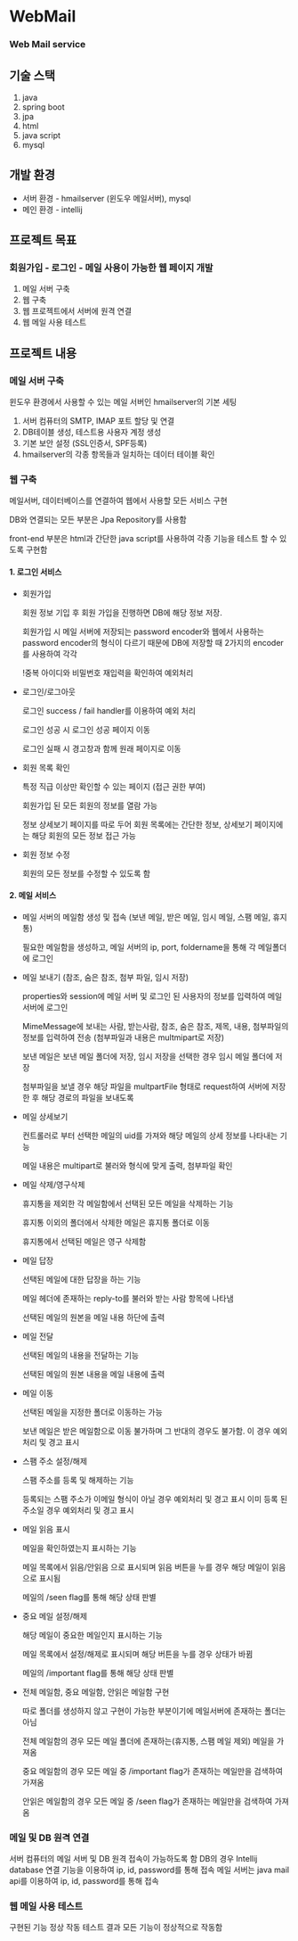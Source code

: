 # WebMail

### Web Mail service


## 기술 스택

1. java
2. spring boot
3. jpa
4. html
5. java script
6. mysql

## 개발 환경

- 서버 환경 - hmailserver (윈도우 메일서버), mysql
- 메인 환경 - intellij

## 프로젝트 목표

### 회원가입 - 로그인 - 메일 사용이 가능한 웹 페이지 개발

1. 메일 서버 구축
2. 웹 구축
3. 웹 프로젝트에서 서버에 원격 연결
4. 웹 메일 사용 테스트

## 프로젝트 내용

### 메일 서버 구축
윈도우 환경에서 사용할 수 있는 메일 서버인 hmailserver의 기본 세팅

1. 서버 컴퓨터의 SMTP, IMAP 포트 할당 및 연결
2. DB테이블 생성, 테스트용 사용자 계정 생성
3. 기본 보안 설정 (SSL인증서, SPF등록)
4. hmailserver의 각종 항목들과 일치하는 데이터 테이블 확인


### 웹 구축

메일서버, 데이터베이스를 연결하여 웹에서 사용할 모든 서비스 구현

DB와 연결되는 모든 부분은 Jpa Repository를 사용함

front-end 부분은 html과 간단한 java script를 사용하여 각종 기능을 테스트 할 수 있도록 구현함

#### 1. 로그인 서비스

- 회원가입

  회원 정보 기입 후 회원 가입을 진행하면 DB에 해당 정보 저장.
  
  회원가입 시 메일 서버에 저장되는 password encoder와 웹에서 사용하는 password encoder의 형식이 다르기 때문에
  DB에 저장할 때 2가지의 encoder를 사용하여 각각 
  
  !중복 아이디와 비밀번호 재입력을 확인하여 예외처리
  
  
- 로그인/로그아웃

  로그인 success / fail handler를 이용하여 예외 처리
  
  로그인 성공 시 로그인 성공 페이지 이동
  
  로그인 실패 시 경고창과 함께 원래 페이지로 이동


- 회원 목록 확인

  특정 직급 이상만 확인할 수 있는 페이지 (접근 권한 부여)
  
  회원가입 된 모든 회원의 정보를 열람 가능
  
  정보 상세보기 페이지를 따로 두어 회원 목록에는 간단한 정보, 상세보기 페이지에는 해당 회원의 모든 정보 접근 가능
  
  
- 회원 정보 수정
  
  회원의 모든 정보를 수정할 수 있도록 함


#### 2. 메일 서비스

- 메일 서버의 메일함 생성 및 접속 (보낸 메일, 받은 메일, 임시 메일, 스팸 메일, 휴지통)

  필요한 메일함을 생성하고, 메일 서버의 ip, port, foldername을 통해 각 메일폴더에 로그인
  
  
- 메일 보내기 (참조, 숨은 참조, 첨부 파일, 임시 저장)

  properties와 session에 메일 서버 및 로그인 된 사용자의 정보를 입력하여 메일 서버에 로그인
  
  MimeMessage에 보내는 사람, 받는사람, 참조, 숨은 참조, 제목, 내용, 첨부파일의 정보를 입력하여 전송 (첨부파일과 내용은 multmipart로 저장)
  
  보낸 메일은 보낸 메일 폴더에 저장, 임시 저장을 선택한 경우 임시 메일 폴더에 저장
  
  첨부파일을 보낼 경우 해당 파일을 multpartFile 형태로 request하여 서버에 저장한 후 해당 경로의 파일을 보내도록 
  
  
- 메일 상세보기

  컨트롤러로 부터 선택한 메일의 uid를 가져와 해당 메일의 상세 정보를 나타내는 기능
  
  메일 내용은 multipart로 불러와 형식에 맞게 출력, 첨부파일 확인
  
  
- 메일 삭제/영구삭제

  휴지통을 제외한 각 메일함에서 선택된 모든 메일을 삭제하는 기능
  
  휴지통 이외의 폴더에서 삭제한 메일은 휴지통 폴더로 이동
  
  휴지통에서 선택된 메일은 영구 삭제함
  
  
- 메일 답장

  선택된 메일에 대한 답장을 하는 기능
  
  메일 헤더에 존재하는 reply-to를 불러와 받는 사람 항목에 나타냄
  
  선택된 메일의 원본을 메일 내용 하단에 출력
  

- 메일 전달

  선택된 메일의 내용을 전달하는 기능
  
  선택된 메일의 원본 내용을 메일 내용에 출력
  
  
- 메일 이동

  선택된 메일을 지정한 폴더로 이동하는 가능
  
  보낸 메일은 받은 메일함으로 이동 불가하며 그 반대의 경우도 불가함. 이 경우 예외처리 및 경고 표시
  
- 스팸 주소 설정/해제

  스팸 주소를 등록 및 해제하는 기능
  
  등록되는 스팸 주소가 이메일 형식이 아닐 경우 예외처리 및 경고 표시
  이미 등록 된 주소일 경우 예외처리 및 경고 표시
  
  
- 메일 읽음 표시

  메일을 확인하였는지 표시하는 기능
  
  메일 목록에서 읽음/안읽음 으로 표시되며 읽음 버튼을 누를 경우 해당 메일이 읽음으로 표시됨
  
  메일의 /seen flag를 통해 해당 상태 판별
  
  
- 중요 메일 설정/해제

  해당 메일이 중요한 메일인지 표시하는 기능
  
  메일 목록에서 설정/해제로 표시되며 해당 버튼을 누를 경우 상태가 바뀜
  
  메일의 /important flag를 통해 해당 상태 판별
  
  
- 전체 메일함, 중요 메일함, 안읽은 메일함 구현

  따로 폴더를 생성하지 않고 구현이 가능한 부분이기에 메일서버에 존재하는 폴더는 아님
  
  전체 메일함의 경우 모든 메일 폴더에 존재하는(휴지통, 스팸 메일 제외) 메일을 가져옴
  
  중요 메일함의 경우 모든 메일 중 /important flag가 존재하는 메일만을 검색하여 가져옴
  
  안읽은 메일함의 경우 모든 메일 중 /seen flag가 존재하는 메일만을 검색하여 가져옴


### 메일 및 DB 원격 연결
서버 컴퓨터의 메일 서버 및 DB 원격 접속이 가능하도록 함
DB의 경우 Intellij database 연결 기능을 이용하여 ip, id, password를 통해 접속
메일 서버는 java mail api를 이용하여 ip, id, password를 통해 접속

### 웹 메일 사용 테스트
구현된 기능 정상 작동 테스트 결과 모든 기능이 정상적으로 작동함
